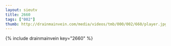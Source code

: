 ```yaml
--- 
layout: sieutv
title: 2660
tags: ["002"]
thumb: http://drainmainvein.com/media/videos/tmb/000/002/660/player.jpg
---
```

{% include drainmainvein key="2660" %} 
